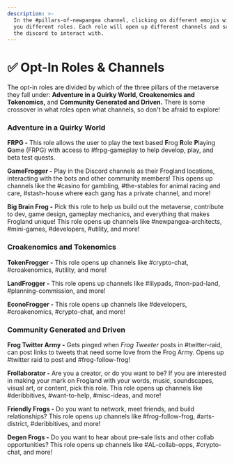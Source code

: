 ```yaml
---
description: >-
  In the #pillars-of-newpangea channel, clicking on different emojis will award
  you different roles. Each role will open up different channels and sections in
  the discord to interact with.
---
```


# ✅ Opt-In Roles & Channels

The opt-in roles are divided by which of the three pillars of the metaverse they fall under: **Adventure in a Quirky World, Croakenomics and Tokenomics,** and **Community Generated and Driven.** There is some crossover in what roles open what channels, so don't be afraid to explore!

### **Adventure in a Quirky World**

**FRPG -** This role allows the user to play the text based **F**rog **R**ole **P**laying **G**ame (FRPG) with access to #frpg-gameplay to help develop, play, and beta test quests.

**GameFrogger -** Play in the Discord channels as their Frogland locations, interacting with the bots and other community members! This opens up channels like the #casino for gambling, #the-stables for animal racing and care, #stash-house where each gang has a private channel, and more!

**Big Brain Frog -** Pick this role to help us build out the metaverse, contribute to dev, game design, gameplay mechanics, and everything that makes Frogland unique! This role opens up channels like #newpangea-architects, #mini-games, #developers, #utility, and more!

### **Croakenomics and Tokenomics**

**TokenFrogger -** This role opens up channels like #crypto-chat, #croakenomics, #utility, and more!

**LandFrogger -** This role opens up channels like #lilypads, #non-pad-land, #planning-commission, and more!

**EconoFrogger -** This role opens up channels like #developers, #croakenomics, #crypto-chat, and more!

### **Community Generated and Driven**

**Frog Twitter Army -** Gets pinged when _Frog Tweeter_ posts in #twitter-raid, can post links to tweets that need some love from the Frog Army. Opens up #twitter raid to post and #frog-follow-frog!

**Frollaborator -** Are you a creator, or do you want to be? If you are interested in making your mark on Frogland with your words, music, soundscapes, visual art, or content, pick this role. This role opens up channels like #deribbitives, #want-to-help, #misc-ideas, and more!

**Friendly Frogs -** Do you want to network, meet friends, and build relationships? This role opens up channels like #frog-follow-frog, #arts-district, #deribbitives, and more!

**Degen Frogs -** Do you want to hear about pre-sale lists and other collab opportunities? This role opens up channels like #AL-collab-opps, #crypto-chat, and more!
